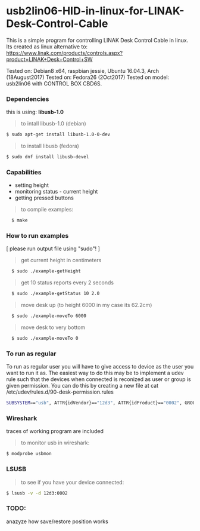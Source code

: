 # usb2lin06-HID-in-linux-for-LINAK-Desk-Control-Cable

This is a simple program for controlling LINAK Desk Control Cable in linux.
Its created as linux alternative to: https://www.linak.com/products/controls.aspx?product=LINAK+Desk+Control+SW

Tested on: Debian8 x64, raspbian jessie, Ubuntu 16.04.3, Arch (18August2017)
Tested on: Fedora26 (2Oct2017)
Tested on model: usb2lin06 with CONTROL BOX CBD6S.

### Dependencies
this is using: **libusb-1.0**
>to intall libusb-1.0 (debian)
```sh
$ sudo apt-get install libusb-1.0-0-dev
```
>to install libusb (fedora)
```sh
$ sudo dnf install libusb-devel
```

### Capabilities
* setting height
* monitoring status - current height
* getting pressed buttons

>to compile examples:
```sh
  $ make
```

### How to run examples
[ please run output file using "sudo"! ]
> get current height in centimeters
```sh
  $ sudo ./example-getHeight
```
>get 10 status reports every 2 seconds
```sh
  $ sudo ./example-getStatus 10 2.0
```
> move desk up (to height 6000 in my case its 62.2cm)
```sh
  $ sudo ./example-moveTo 6000
```
> move desk to very bottom
```sh
  $ sudo ./example-moveTo 0
```

### To run as regular 
To run as regular user you will have to give access to device as the user you want to run it as. The easiest way to do this may be to implement a udev rule such that the devices when connected is reconized as user or group is given permission. 
You can do this by creating a new file at cat /etc/udev/rules.d/90-desk-permission.rules 
```sh
SUBSYSTEM=="usb", ATTR{idVendor}=="12d3", ATTR{idProduct}=="0002", GROUP="group", MODE="0660"
```

### Wireshark 
traces of working program are included
> to monitor usb in wireshark:
```sh
$ modprobe usbmon
```

### LSUSB
> to see if you have your device connected:
```sh
$ lsusb -v -d 12d3:0002
```

### TODO:
anazyze how save/restore position works
